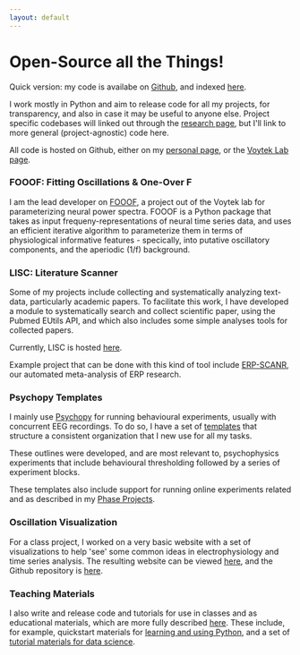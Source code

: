 ```yaml
---
layout: default
---
```


# Open-Source all the Things!

Quick version: my code is availabe on [Github](https://github.com/TomDonoghue), and indexed [here](https://github.com/TomDonoghue/Roadmap).

I work mostly in Python and aim to release code for all my projects, for transparency, and also in case it may be useful to anyone else. Project specific codebases will linked out through the [research page](research.html), but I'll link to more general (project-agnostic) code here.

All code is hosted on Github, either on my [personal page](https://github.com/TomDonoghue), or the [Voytek Lab page](https://github.com/voytekresearch).

### FOOOF: Fitting Oscillations & One-Over F

I am the lead developer on [FOOOF](https://github.com/voytekresearch/fooof), a project out of the Voytek lab for parameterizing neural power spectra. FOOOF is a Python package that takes as input frequeny-representations of neural time series data, and uses an efficient iterative algorithm to parameterize them in terms of physiological informative features - specically, into putative oscillatory components, and the aperiodic (1/f) background.

### LISC: Literature Scanner

Some of my projects include collecting and systematically analyzing text-data, particularly academic papers. To facilitate this work, I have developed a module to systematically search and collect scientific paper, using the Pubmed EUtils API, and which also includes some simple analyses tools for collected papers.

Currently, LISC is hosted [here](https://github.com/neurohackweek/DataDrivenCognitiveOntology).

Example project that can be done with this kind of tool include [ERP-SCANR](https://github.com/TomDonoghue/ERP_SCANR), our automated meta-analysis of ERP research.

### Psychopy Templates

I mainly use [Psychopy](http://www.psychopy.org) for running behavioural experiments, usually with concurrent EEG recordings. To do so, I have a set of [templates](https://github.com/TomDonoghue/psychopy_templates) that structure a consistent organization that I new use for all my tasks.

These outlines were developed, and are most relevant to, psychophysics experiments that include behavioural thresholding followed by a series of experiment blocks.

These templates also include support for running online experiments related and as described in my [Phase Projects](research.html).

### Oscillation Visualization

For a class project, I worked on a very basic website with a set of visualizations to help 'see' some common ideas in electrophysiology and time series analysis. The resulting website can be viewed [here](http://icogsci1.ucsd.edu/~tdonoghu/), and the Github repository is [here](https://github.com/TomDonoghue/osc_viz).

### Teaching Materials

I also write and release code and tutorials for use in classes and as educational materials, which are more fully described [here](teaching.html). These include, for example, quickstart materials for [learning and using Python](https://github.com/TomDonoghue/PythonBootcamp), and a set of [tutorial materials for data science](https://github.com/COGS108/Tutorials).